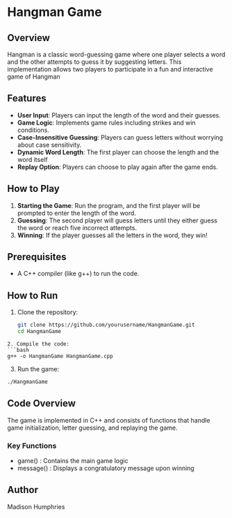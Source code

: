 # Hangman Game

## Overview
Hangman is a classic word-guessing game where one player selects a word and the other attempts to guess it by suggesting letters. This implementation allows two players to participate in a fun and interactive game of Hangman

## Features
- **User Input**: Players can input the length of the word and their guesses.
- **Game Logic**: Implements game rules including strikes and win conditions.
- **Case-Insensitive Guessing**: Players can guess letters without worrying about case sensitivity.
- **Dynamic Word Length**: The first player can choose the length and the word itself
- **Replay Option**: Players can choose to play again after the game ends.

## How to Play
1. **Starting the Game**: Run the program, and the first player will be prompted to enter the length of the word.
2. **Guessing**: The second player will guess letters until they either guess the word or reach five incorrect attempts.
3. **Winning**: If the player guesses all the letters in the word, they win!

## Prerequisites
- A C++ compiler (like g++) to run the code.

## How to Run
1. Clone the repository:
   ```bash
   git clone https://github.com/yourusername/HangmanGame.git
   cd HangmanGame
```
2. Compile the code:
```bash
g++ -o HangmanGame HangmanGame.cpp
```
3. Run the game:
```bash
./HangmanGame
```

## Code Overview
The game is implemented in C++ and consists of functions that handle game initialization, letter guessing, and replaying the game.

### Key Functions
- game() : Contains the main game logic
- message() : Displays a congratulatory message upon winning

## Author
Madison Humphries
